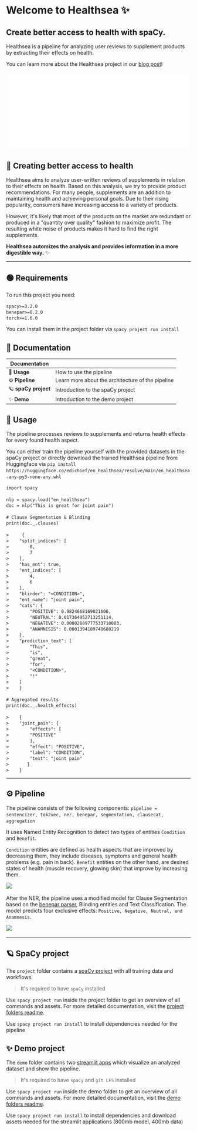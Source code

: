 # Welcome to Healthsea ✨
## Create better access to health with spaCy. 
Healthsea is a pipeline for analyzing user reviews to supplement products by extracting their effects on health. 

You can learn more about the Healthsea project in our [blog post](explosion.ai)!

![](img/healthsea_anim.gif)

## 💉 Creating better access to health
Healthsea aims to analyze user-written reviews of supplements in relation to their effects on health. Based on this analysis, we try to provide product recommendations.
For many people, supplements are an addition to maintaining health and achieving personal goals. Due to their rising popularity, consumers have increasing access to a variety of products.

However, it's likely that most of the products on the market are redundant or produced in a "quantity over quality" fashion to maximize profit. The resulting white noise of products makes it hard to find the right supplements. 

**Healthsea automizes the analysis and provides information in a more digestible way.** ✨

---

## 🟢 Requirements

To run this project you need:
```
spacy>=3.2.0
benepar>=0.2.0
torch>=1.6.0
```
You can install them in the project folder via `spacy project run install`

## 📖 Documentation

| Documentation              |                                                                |
| -------------------------- | -------------------------------------------------------------- |
| 🧭 **Usage**      | How to use the pipeline               |
| ⚙️ **Pipeline**      | Learn more about the architecture of the pipeline               |
| 🪐 **spaCy project**      | Introduction to the spaCy project               |
| ✨ **Demo**                | Introduction to the demo project              |

## 🧭 Usage

The pipeline processes reviews to supplements and returns health effects for every found health aspect. 

You can either train the pipeline yourself with the provided datasets in the spaCy project or directly download the trained Healthsea pipeline from Huggingface via 
`pip install https://huggingface.co/edichief/en_healthsea/resolve/main/en_healthsea-any-py3-none-any.whl`

```
import spacy

nlp = spacy.load("en_healthsea")
doc = nlp("This is great for joint pain")

# Clause Segmentation & Blinding
print(doc._.clauses)

>     {
>    "split_indices": [
>        0,
>        7
>    ],
>    "has_ent": true,
>    "ent_indices": [
>        4,
>        6
>    ],
>    "blinder": "<CONDITION>",
>    "ent_name": "joint pain",
>    "cats": {
>        "POSITIVE": 0.9824668169021606,
>        "NEUTRAL": 0.017364952713251114,
>        "NEGATIVE": 0.00002889777533710003,
>        "ANAMNESIS": 0.0001394189748680219
>    },
>    "prediction_text": [
>        "This",
>        "is",
>        "great",
>        "for",
>        "<CONDITION>",
>        "!"
>    ]
>    }

# Aggregated results
print(doc._.health_effects)

>    {
>    "joint_pain": {
>        "effects": [
>        "POSITIVE"
>        ],
>        "effect": "POSITIVE",
>        "label": "CONDITION",
>        "text": "joint pain"
>       }
>    }

```

---

## ⚙️ Pipeline

The pipeline consists of the following components:
`pipeline = sentencizer, tok2vec, ner, benepar, segmentation, clausecat, aggregation`

It uses Named Entity Recognition to detect two types of entities ```Condition``` and ```Benefit```.

 ```Condition``` entities are defined as health aspects that are improved by decreasing them, they include diseases, symptoms and general health problems (e.g. pain in back). ```Benefit``` entities on the other hand, are desired states of health (muscle recovery, glowing skin) that improve by increasing them.

![](img/ner_guide.PNG)

After the NER, the pipeline uses a modified model for Clause Segmentation based on the [benepar parser](https://github.com/nikitakit/self-attentive-parser), Blinding entities and Text Classification. The model predicts four exclusive effects: `Positive, Negative, Neutral, and Anamnesis`.

![](img/clausecat_guide.PNG)

---

## 🪐 SpaCy project
The ```project``` folder contains a [spaCy project](https://spacy.io/usage/projects) with all training data and workflows.
> It's required to have `spaCy` installed

Use ```spacy project run``` inside the project folder to get an overview of all commands and assets. For more detailed documentation, visit the [project folders readme](https://github.com/thomashacker/healthsea/tree/main/project). 

Use ```spacy project run install``` to install dependencies needed for the pipeline


## ✨ Demo project
The ```demo``` folder contains two [streamlit apps](https://streamlit.io/) which visualize an analyzed dataset and show the pipeline.
> It's required to have `spaCy` and `git LFS` installed

Use ```spacy project run``` inside the demo  folder to get an overview of all commands and assets.
For more detailed documentation, visit the [demo folders readme](https://github.com/thomashacker/healthsea/tree/main/demo).

Use ```spacy project run install``` to install dependencies and download assets needed for the streamlit applications (800mb model, 400mb data)

